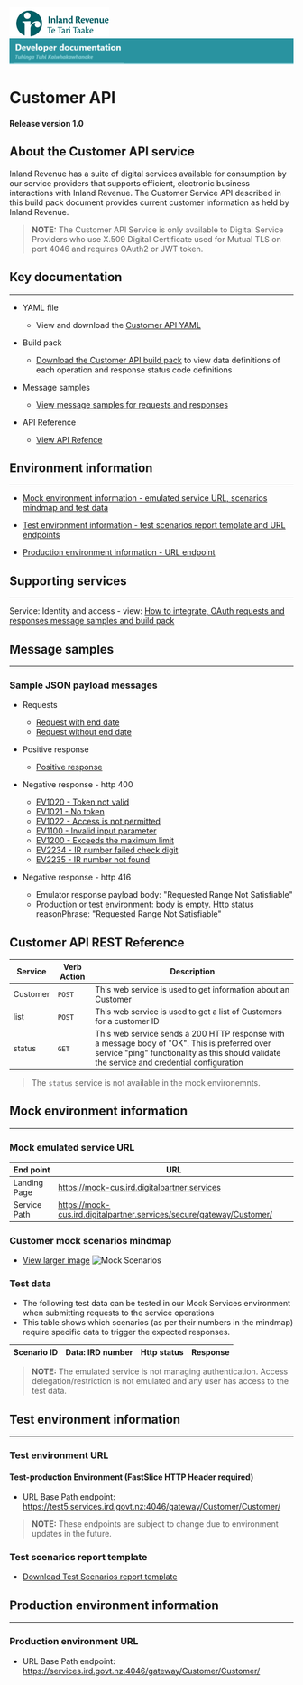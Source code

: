 
![IRD logo](../../Images/IRlogo.gif)
![Software Dev](../../Images/SoftwareDev.png)

# Customer API 

#### Release version 1.0

## About the Customer API service

Inland Revenue has a suite of digital services available for consumption by our service providers that supports efficient, electronic business interactions with Inland Revenue. 
The Customer Service API described in this build pack document provides current customer information as held by Inland Revenue. 

>**NOTE:** The Customer API Service is only available to Digital Service Providers who use X.509 Digital Certificate used for Mutual TLS on port 4046 and requires OAuth2 or JWT token.

## Key documentation
---
- YAML file
	- View and download the [Customer API YAML](Customer%20API%202020-07-16.yaml)

- Build pack 
	- [Download the Customer API build pack](Gateway%20Services%20Build%20pack%20-%20Customer%20API.pdf) to view data definitions of each operation and response status code definitions
	
- Message samples
	- [View message samples for requests and responses](#message-samples)
	
- API Reference	
	- [View API Refence](#Customer-API-REST-Reference)	

## Environment information
---
- [Mock environment information - emulated service URL, scenarios mindmap and test data](#mock-environment-information)

- [Test environment information - test scenarios report template and URL endpoints](#test-environment-information)

- [Production environment information - URL endpoint](#production-environment-information)

## Supporting services
---- 

Service: Identity and access - view: [How to integrate, OAuth requests and responses message samples and build pack](https://github.com/InlandRevenue/Gateway_Services-Access/tree/master/Identity%20and%20Access)

<a name="message-samples"></a>
## Message samples
----

### Sample JSON payload messages
* Requests
	* [Request with end date](sample%20messages/request_with_end_date.json)
	* [Request without end date](sample%20messages/request_without_end_date.json)
	
* Positive response
	* [Positive response](sample%20messages/response_positive_response.json)
	
* Negative response - http 400
	* [EV1020 - Token not valid](sample%20messages/response_EV1020_token_is_not_valid.json)
	* [EV1021 - No token](sample%20messages/response_EV1021_no_token.json)
	* [EV1022 - Access is not permitted](sample%20messages/response_EV1022_access_is_not_permitted.json)
	* [EV1100 - Invalid input parameter](sample%20messages/response_EV1100_invalid_input_parameter.json)
	* [EV1200 - Exceeds the maximum limit](sample%20messages/response_EV1200_exceed_the_max_limit.json)
	* [EV2234 - IR number failed check digit](sample%20messages/response_EV2234_IR_failed_check_digit.json)
	* [EV2235 - IR number not found](sample%20messages/response_EV2235_IR_not_found.json)
	
* Negative response - http 416
	* Emulator response payload body: "Requested Range Not Satisfiable"
	* Production or test environment: body is empty. Http status reasonPhrase: "Requested Range Not Satisfiable"

<a name="Customer-API-REST-Reference"></a>
## Customer API REST Reference

|Service| Verb Action| Description
| -- | -- | -- |
|Customer | `POST` | This web service is used to get information about an Customer|
| list | `POST` | This web service is used to get a list of Customers for a customer ID |
| status | `GET` | This web service sends a 200 HTTP response with a message body of "OK". This is preferred over service "ping" functionality as this should validate the service and credential configuration |

> The `status` service is not available in the mock environemnts. 

<a name="mock-environment-information"></a>
## Mock environment information
---
### Mock emulated service URL
| End point|  URL|
|--|--|
 Landing Page | https://mock-cus.ird.digitalpartner.services
 Service Path | https://mock-cus.ird.digitalpartner.services/secure/gateway/Customer/|

### Customer mock scenarios mindmap

- [View larger image](../../images/Customer%20API%20Mock%20Service.png)
![Mock Scenarios](../../images/Customer%20API%20Mock%20Service.png)

### Test data

- The following test data can be tested in our Mock Services environment when submitting requests to the service operations
- This table shows which scenarios (as per their numbers in the mindmap) require specific data to trigger the expected responses.

Scenario ID | Data: IRD number | Http status | Response 
--- | --- | --- | ---


> **NOTE:** The emulated service is not managing authentication. Access delegation/restriction is not emulated and any user has access to the test data.


<a name="test-environment-information"></a>
## Test environment information
---
### Test environment URL

#### Test-production Environment (FastSlice HTTP Header required)

* URL Base Path endpoint: https://test5.services.ird.govt.nz:4046/gateway/Customer/Customer/

>**NOTE:** These endpoints are subject to change due to environment updates in the future. 

### Test scenarios report template

- [Download Test Scenarios report template](Customer%20API-%20Test%20Report%20Template.docx)


<a name="production-environment-information"></a>
## Production environment information
---
### Production environment URL

* URL Base Path endpoint: https://services.ird.govt.nz:4046/gateway/Customer/Customer/
